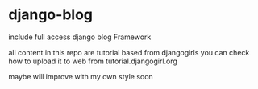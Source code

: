 # django-blog

include full access django blog Framework

all content in this repo are tutorial based from djangogirls
you can check how to upload it to web from tutorial.djangogirl.org

maybe will improve with my own style soon
